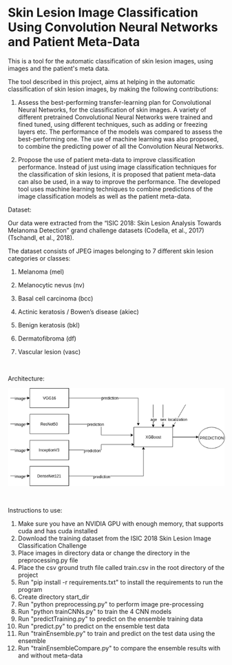 # Skin Lesion Image Classification Using Convolution Neural Networks and Patient Meta-Data

This is a tool for the automatic classification of skin lesion images, using images and the patient's meta data.


The tool described in this project, aims at helping in the automatic classification of skin lesion images, by making the following contributions: 

1. Assess the best-performing transfer-learning plan for Convolutional Neural Networks, for the classification of skin images. A variety of different pretrained Convolutional Neural Networks were trained and fined tuned, using different techniques, such as adding or freezing layers etc. The performance of the models was compared to assess the best-performing one. The use of machine learning was also proposed, to combine the predicting power of all the Convolution Neural Networks.  

2. Propose the use of patient meta-data to improve classification performance. Instead of just using image classification techniques for the classification of skin lesions, it is proposed that patient meta-data can also be used, in a way to improve the performance. The developed tool uses machine learning techniques to combine predictions of the image classification models as well as the patient meta-data.


Dataset:

Our data were extracted from the “ISIC 2018: Skin Lesion Analysis Towards Melanoma Detection” grand challenge datasets (Codella, et al., 2017) (Tschandl, et al., 2018). 

The dataset consists of JPEG images belonging to 7 different skin lesion categories or classes: 

1. Melanoma (mel) 

2. Melanocytic nevus (nv) 

3. Basal cell carcinoma (bcc) 

4. Actinic keratosis / Bowen’s disease (akiec) 

5. Benign keratosis (bkl) 

6. Dermatofibroma (df) 

7. Vascular lesion (vasc)

<br />

Architecture:

![Architectural Diagram](/architecture.png)


<br />

Instructions to use:
1. Make sure you have an NVIDIA GPU with enough memory, that supports cuda and has cuda installed
2. Download the training dataset from the ISIC 2018 Skin Lesion Image Classification Challenge
3. Place images in directory data or change the directory in the preprocessing.py file
4. Place the csv ground truth file called train.csv in the root directory of the project
5. Run "pip install -r requirements.txt" to install the requirements to run the program
6. Create directory start_dir
7. Run "python preprocessing.py" to perform image pre-processing
8. Run "python trainCNNs.py" to train the 4 CNN models
9. Run "predictTraining.py" to predict on the ensemble training data
10. Run "predict.py" to predict on the ensemble test data
11. Run "trainEnsemble.py" to train and predict on the test data using the ensemble
12. Run "trainEnsembleCompare.py" to compare the ensemble results with and without meta-data
